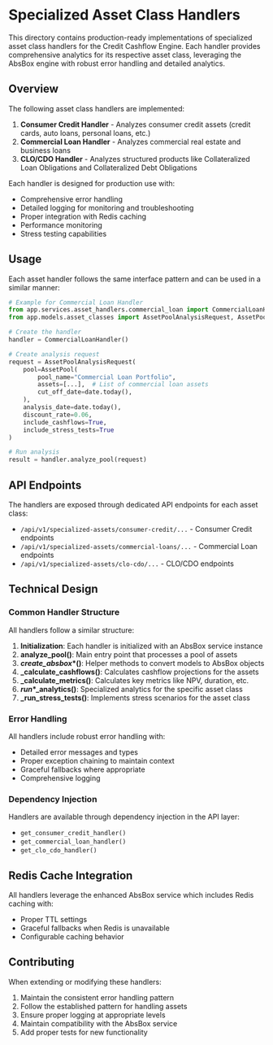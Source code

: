 # Specialized Asset Class Handlers

This directory contains production-ready implementations of specialized asset class handlers for the Credit Cashflow Engine. Each handler provides comprehensive analytics for its respective asset class, leveraging the AbsBox engine with robust error handling and detailed analytics.

## Overview

The following asset class handlers are implemented:

1. **Consumer Credit Handler** - Analyzes consumer credit assets (credit cards, auto loans, personal loans, etc.)
2. **Commercial Loan Handler** - Analyzes commercial real estate and business loans
3. **CLO/CDO Handler** - Analyzes structured products like Collateralized Loan Obligations and Collateralized Debt Obligations

Each handler is designed for production use with:
- Comprehensive error handling
- Detailed logging for monitoring and troubleshooting
- Proper integration with Redis caching
- Performance monitoring
- Stress testing capabilities

## Usage

Each asset handler follows the same interface pattern and can be used in a similar manner:

```python
# Example for Commercial Loan Handler
from app.services.asset_handlers.commercial_loan import CommercialLoanHandler
from app.models.asset_classes import AssetPoolAnalysisRequest, AssetPool, CommercialLoan

# Create the handler
handler = CommercialLoanHandler()

# Create analysis request
request = AssetPoolAnalysisRequest(
    pool=AssetPool(
        pool_name="Commercial Loan Portfolio",
        assets=[...],  # List of commercial loan assets
        cut_off_date=date.today(),
    ),
    analysis_date=date.today(),
    discount_rate=0.06,
    include_cashflows=True,
    include_stress_tests=True
)

# Run analysis
result = handler.analyze_pool(request)
```

## API Endpoints

The handlers are exposed through dedicated API endpoints for each asset class:

- `/api/v1/specialized-assets/consumer-credit/...` - Consumer Credit endpoints
- `/api/v1/specialized-assets/commercial-loans/...` - Commercial Loan endpoints
- `/api/v1/specialized-assets/clo-cdo/...` - CLO/CDO endpoints

## Technical Design

### Common Handler Structure

All handlers follow a similar structure:

1. **Initialization**: Each handler is initialized with an AbsBox service instance
2. **analyze_pool()**: Main entry point that processes a pool of assets
3. **_create_absbox_*()**: Helper methods to convert models to AbsBox objects
4. **_calculate_cashflows()**: Calculates cashflow projections for the assets
5. **_calculate_metrics()**: Calculates key metrics like NPV, duration, etc.
6. **_run_*_analytics()**: Specialized analytics for the specific asset class
7. **_run_stress_tests()**: Implements stress scenarios for the asset class

### Error Handling

All handlers include robust error handling with:
- Detailed error messages and types
- Proper exception chaining to maintain context
- Graceful fallbacks where appropriate
- Comprehensive logging

### Dependency Injection

Handlers are available through dependency injection in the API layer:
- `get_consumer_credit_handler()`
- `get_commercial_loan_handler()`
- `get_clo_cdo_handler()`

## Redis Cache Integration

All handlers leverage the enhanced AbsBox service which includes Redis caching with:
- Proper TTL settings
- Graceful fallbacks when Redis is unavailable
- Configurable caching behavior

## Contributing

When extending or modifying these handlers:
1. Maintain the consistent error handling pattern
2. Follow the established pattern for handling assets
3. Ensure proper logging at appropriate levels
4. Maintain compatibility with the AbsBox service
5. Add proper tests for new functionality
